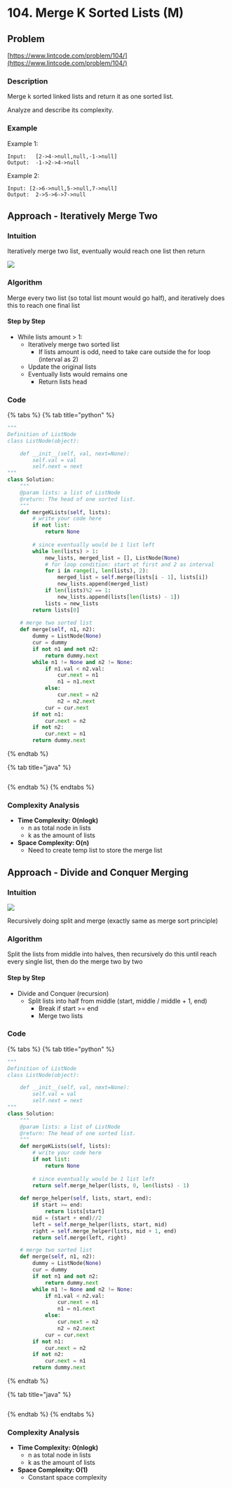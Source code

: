 # 104. Merge K Sorted Lists \(M\)

## Problem

[https://www.lintcode.com/problem/104/](https://www.lintcode.com/problem/104/)

### Description

Merge k sorted linked lists and return it as one sorted list.

Analyze and describe its complexity.

### Example

Example 1:

```text
Input:   [2->4->null,null,-1->null]
Output:  -1->2->4->null
```

Example 2:

```text
Input: [2->6->null,5->null,7->null]
Output:  2->5->6->7->null	
```

## Approach - Iteratively Merge Two

### Intuition

Iteratively merge two list, eventually would reach one list then return 

![](../../../.gitbook/assets/screen-shot-2021-04-04-at-1.35.28-am.png)

### Algorithm

Merge every two list \(so total list mount would go half\), and iteratively does this to reach one final list

#### Step by Step

* While lists amount &gt; 1:
  * Iteratively merge two sorted list
    * If lists amount is odd, need to take care outside the for loop \(interval as 2\)
  * Update the original lists
  * Eventually lists would remains one
    * Return lists head

### Code

{% tabs %}
{% tab title="python" %}
```python
"""
Definition of ListNode
class ListNode(object):

    def __init__(self, val, next=None):
        self.val = val
        self.next = next
"""
class Solution:
    """
    @param lists: a list of ListNode
    @return: The head of one sorted list.
    """
    def mergeKLists(self, lists):
        # write your code here
        if not list:
            return None
        
        # since eventually would be 1 list left
        while len(lists) > 1:
            new_lists, merged_list = [], ListNode(None)
            # for loop condition: start at first and 2 as interval
            for i in range(1, len(lists), 2):
                merged_list = self.merge(lists[i - 1], lists[i])
                new_lists.append(merged_list)
            if len(lists)%2 == 1:
                new_lists.append(lists[len(lists) - 1])
            lists = new_lists
        return lists[0]
    
    # merge two sorted list 
    def merge(self, n1, n2):
        dummy = ListNode(None)
        cur = dummy
        if not n1 and not n2:
            return dummy.next
        while n1 != None and n2 != None:
            if n1.val < n2.val:
                cur.next = n1
                n1 = n1.next
            else:
                cur.next = n2
                n2 = n2.next
            cur = cur.next
        if not n1:
            cur.next = n2
        if not n2:
            cur.next = n1
        return dummy.next
```
{% endtab %}

{% tab title="java" %}
```

```
{% endtab %}
{% endtabs %}

### Complexity Analysis

* **Time Complexity: O\(nlogk\)**
  * n as total node in lists
  * k as the amount of lists
* **Space Complexity: O\(n\)**
  * Need to create temp list to store the merge list



## Approach - Divide and Conquer Merging

### Intuition

![](../../../.gitbook/assets/screen-shot-2021-04-04-at-2.00.03-am.png)

Recursively doing split and merge \(exactly same as merge sort principle\)

### Algorithm

Split the lists from middle into halves, then recursively do this until reach every single list, then do the merge two by two 

#### Step by Step

* Divide and Conquer \(recursion\)
  * Split lists into half from middle \(start, middle / middle + 1, end\)
    * Break if start &gt;= end
    * Merge two lists

### Code

{% tabs %}
{% tab title="python" %}
```python
"""
Definition of ListNode
class ListNode(object):

    def __init__(self, val, next=None):
        self.val = val
        self.next = next
"""
class Solution:
    """
    @param lists: a list of ListNode
    @return: The head of one sorted list.
    """
    def mergeKLists(self, lists):
        # write your code here
        if not list:
            return None
        
        # since eventually would be 1 list left
        return self.merge_helper(lists, 0, len(lists) - 1)
    
    def merge_helper(self, lists, start, end):
        if start >= end:
            return lists[start]
        mid = (start + end)//2
        left = self.merge_helper(lists, start, mid)
        right = self.merge_helper(lists, mid + 1, end)
        return self.merge(left, right)

    # merge two sorted list 
    def merge(self, n1, n2):
        dummy = ListNode(None)
        cur = dummy
        if not n1 and not n2:
            return dummy.next
        while n1 != None and n2 != None:
            if n1.val < n2.val:
                cur.next = n1
                n1 = n1.next
            else:
                cur.next = n2
                n2 = n2.next
            cur = cur.next
        if not n1:
            cur.next = n2
        if not n2:
            cur.next = n1
        return dummy.next
```
{% endtab %}

{% tab title="java" %}
```

```
{% endtab %}
{% endtabs %}

### Complexity Analysis

* **Time Complexity: O\(nlogk\)**
  * n as total node in lists
  * k as the amount of lists
* **Space Complexity: O\(1\)**
  * Constant space complexity

